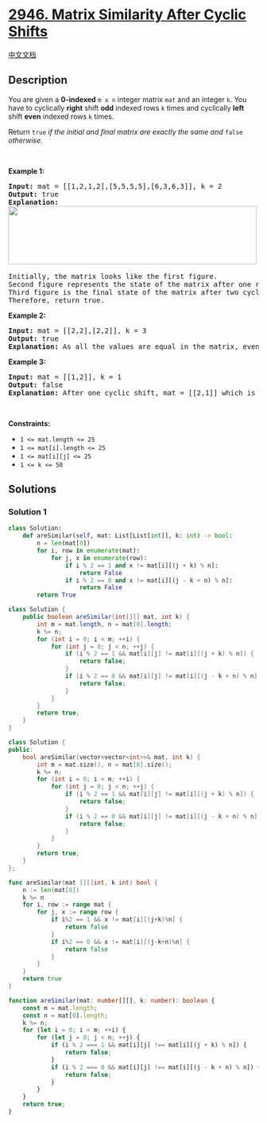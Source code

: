 # [2946. Matrix Similarity After Cyclic Shifts](https://leetcode.com/problems/matrix-similarity-after-cyclic-shifts)

[中文文档](./solution/2900-2999/2946.Matrix%20Similarity%20After%20Cyclic%20Shifts/README.md)

<!-- tags:Array,Math,Matrix,Simulation -->

## Description

<p>You are given a <strong>0-indexed</strong> <code>m x n</code> integer matrix <code>mat</code> and an integer <code>k</code>. You have to cyclically <strong>right</strong> shift <strong>odd</strong> indexed rows <code>k</code> times and cyclically <strong>left</strong> shift <strong>even</strong> indexed rows <code>k</code> times.</p>

<p>Return <code>true</code> <em>if the initial and final matrix are exactly the same and </em><code>false</code> <em>otherwise.</em></p>

<p>&nbsp;</p>
<p><strong class="example">Example 1:</strong></p>

<pre>
<strong>Input:</strong> mat = [[1,2,1,2],[5,5,5,5],[6,3,6,3]], k = 2
<strong>Output:</strong> true
<strong>Explanation:</strong>
<img alt="" src="./images/similarmatrix.png" style="width: 500px; height: 117px;" />

Initially, the matrix looks like the first figure. 
Second figure represents the state of the matrix after one right and left cyclic shifts to even and odd indexed rows.
Third figure is the final state of the matrix after two cyclic shifts which is similar to the initial matrix.
Therefore, return true.
</pre>

<p><strong class="example">Example 2:</strong></p>

<pre>
<strong>Input:</strong> mat = [[2,2],[2,2]], k = 3
<strong>Output:</strong> true
<strong>Explanation:</strong> As all the values are equal in the matrix, even after performing cyclic shifts the matrix will remain the same. Therefeore, we return true.
</pre>

<p><strong class="example">Example 3:</strong></p>

<pre>
<strong>Input:</strong> mat = [[1,2]], k = 1
<strong>Output:</strong> false
<strong>Explanation:</strong> After one cyclic shift, mat = [[2,1]] which is not equal to the initial matrix. Therefore we return false.
</pre>

<p>&nbsp;</p>
<p><strong>Constraints:</strong></p>

<ul>
	<li><code>1 &lt;= mat.length &lt;= 25</code></li>
	<li><code>1 &lt;= mat[i].length &lt;= 25</code></li>
	<li><code>1 &lt;= mat[i][j] &lt;= 25</code></li>
	<li><code>1 &lt;= k &lt;= 50</code></li>
</ul>

## Solutions

### Solution 1

<!-- tabs:start -->

```python
class Solution:
    def areSimilar(self, mat: List[List[int]], k: int) -> bool:
        n = len(mat[0])
        for i, row in enumerate(mat):
            for j, x in enumerate(row):
                if i % 2 == 1 and x != mat[i][(j + k) % n]:
                    return False
                if i % 2 == 0 and x != mat[i][(j - k + n) % n]:
                    return False
        return True
```

```java
class Solution {
    public boolean areSimilar(int[][] mat, int k) {
        int m = mat.length, n = mat[0].length;
        k %= n;
        for (int i = 0; i < m; ++i) {
            for (int j = 0; j < n; ++j) {
                if (i % 2 == 1 && mat[i][j] != mat[i][(j + k) % n]) {
                    return false;
                }
                if (i % 2 == 0 && mat[i][j] != mat[i][(j - k + n) % n]) {
                    return false;
                }
            }
        }
        return true;
    }
}
```

```cpp
class Solution {
public:
    bool areSimilar(vector<vector<int>>& mat, int k) {
        int m = mat.size(), n = mat[0].size();
        k %= n;
        for (int i = 0; i < m; ++i) {
            for (int j = 0; j < n; ++j) {
                if (i % 2 == 1 && mat[i][j] != mat[i][(j + k) % n]) {
                    return false;
                }
                if (i % 2 == 0 && mat[i][j] != mat[i][(j - k + n) % n]) {
                    return false;
                }
            }
        }
        return true;
    }
};
```

```go
func areSimilar(mat [][]int, k int) bool {
	n := len(mat[0])
	k %= n
	for i, row := range mat {
		for j, x := range row {
			if i%2 == 1 && x != mat[i][(j+k)%n] {
				return false
			}
			if i%2 == 0 && x != mat[i][(j-k+n)%n] {
				return false
			}
		}
	}
	return true
}
```

```ts
function areSimilar(mat: number[][], k: number): boolean {
    const m = mat.length;
    const n = mat[0].length;
    k %= n;
    for (let i = 0; i < m; ++i) {
        for (let j = 0; j < n; ++j) {
            if (i % 2 === 1 && mat[i][j] !== mat[i][(j + k) % n]) {
                return false;
            }
            if (i % 2 === 0 && mat[i][j] !== mat[i][(j - k + n) % n]) {
                return false;
            }
        }
    }
    return true;
}
```

<!-- tabs:end -->

<!-- end -->

